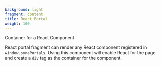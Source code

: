 ```yaml
---
background: light
fragment: content
title: React Portal
weight: 100
---
```


Container for a React Component

<!--more-->

React portal fragment can render any React component registered in
`window.synaPortals`. Using this component will enable React for the page and
create a `div` tag as the container for the component.

